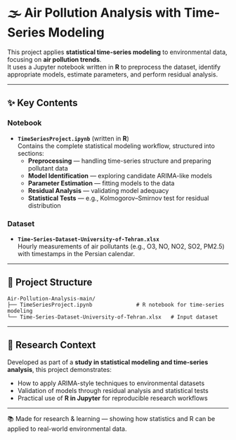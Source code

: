 # 🌫️ Air Pollution Analysis with Time-Series Modeling

This project applies **statistical time-series modeling** to environmental data, focusing on **air pollution trends**.  
It uses a Jupyter notebook written in **R** to preprocess the dataset, identify appropriate models, estimate parameters, and perform residual analysis.

---

## ✨ Key Contents

### Notebook
- **`TimeSeriesProject.ipynb`** (written in **R**)  
  Contains the complete statistical modeling workflow, structured into sections:  
  - **Preprocessing** — handling time-series structure and preparing pollutant data  
  - **Model Identification** — exploring candidate ARIMA-like models  
  - **Parameter Estimation** — fitting models to the data  
  - **Residual Analysis** — validating model adequacy  
  - **Statistical Tests** — e.g., Kolmogorov–Smirnov test for residual distribution

### Dataset
- **`Time-Series-Dataset-University-of-Tehran.xlsx`**  
  Hourly measurements of air pollutants (e.g., O3, NO, NO2, SO2, PM2.5) with timestamps in the Persian calendar.

---

## 🧱 Project Structure
```
Air-Pollution-Analysis-main/
├── TimeSeriesProject.ipynb              # R notebook for time-series modeling
└── Time-Series-Dataset-University-of-Tehran.xlsx   # Input dataset
```

---

## 🎯 Research Context
Developed as part of a **study in statistical modeling and time-series analysis**, this project demonstrates:  
- How to apply ARIMA-style techniques to environmental datasets  
- Validation of models through residual analysis and statistical tests  
- Practical use of **R in Jupyter** for reproducible research workflows

---

📚 Made for research & learning — showing how statistics and R can be applied to real-world environmental data.
